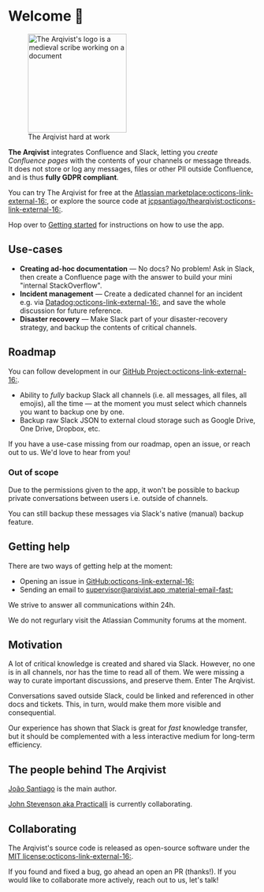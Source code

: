 # Welcome 👋

<figure>
    <img src="https://arqivist.app/img/arqivist.jpg"
         alt="The Arqivist's logo is a medieval scribe working on a document"
  width=200
      height=200>
    <figcaption>The Arqivist hard at work</figcaption>
</figure>

**The Arqivist** integrates Confluence and Slack,
letting you _create Confluence pages_ with the contents of your channels or message threads.
It does not store or log any messages, files or other PII outside Confluence,
and is thus **fully GDPR compliant**.

You can try The Arqivist for free at the [Atlassian marketplace:octicons-link-external-16:](https://marketplace.atlassian.com/apps/1227973),
or explore the source code at [jcpsantiago/thearqivist:octicons-link-external-16:](https://github.com/jcpsantiago/thearqivist).

Hop over to [Getting started](getting_started.md) for instructions on how to use the app.

## Use-cases

* **Creating ad-hoc documentation** — No docs? No problem! Ask in Slack, then create a Confluence page with the answer to build your mini "internal StackOverflow".
* **Incident management** — Create a dedicated channel for an incident e.g. via [Datadog:octicons-link-external-16:](https://www.datadoghq.com/blog/incident-response-with-datadog/), and save the whole discussion for future reference.
* **Disaster recovery** — Make Slack part of your disaster-recovery strategy, and backup the contents of critical channels.

## Roadmap

You can follow development in our [GitHub Project:octicons-link-external-16:](https://github.com/users/jcpsantiago/projects/1/views/1).

* Ability to _fully_ backup Slack all channels (i.e. all messages, all files, all emojis), 
all the time — at the moment you must select which channels you want to backup one by one.
* Backup raw Slack JSON to external cloud storage such as Google Drive, One Drive, Dropbox, etc. 

If you have a use-case missing from our roadmap,
open an issue, or reach out to us. We'd love to hear from you!

### Out of scope

Due to the permissions given to the app,
it won't be possible to backup private conversations between users i.e. outside of channels.

You can still backup these messages via Slack's native (manual) backup feature.

## Getting help

There are two ways of getting help at the moment:

* Opening an issue in [GitHub:octicons-link-external-16:](https://github.com/jcpsantiago/thearqivist/issues)
* Sending an email to [supervisor@arqivist.app :material-email-fast:](mailto:supervisor@arqivist.app)

We strive to answer all communications within 24h.

We do not regurlary visit the Atlassian Community forums at the moment.

## Motivation

A lot of critical knowledge is created and shared via Slack.
However, no one is in all channels, nor has the time to read all of them.
We were missing a way to curate important discussions,
and preserve them. Enter The Arqivist.

Conversations saved outside Slack,
could be linked and referenced in other docs and tickets.
This, in turn, would make them more visible and consequential.

Our experience has shown that Slack is great for _fast_ knowledge transfer,
but it should be complemented with a less interactive medium for long-term efficiency.

## The people behind The Arqivist

[João Santiago](https://github.com/jcpsantiago) is the main author.

[John Stevenson aka Practicalli](https://github.com/practicalli-john) is currently collaborating.

## Collaborating

The Arqivist's source code is released as open-source software 
under the [MIT license:octicons-link-external-16:](https://opensource.org/license/mit/).

If you found and fixed a bug, go ahead an open an PR (thanks!).
If you would like to collaborate more actively, reach out to us, let's talk!
